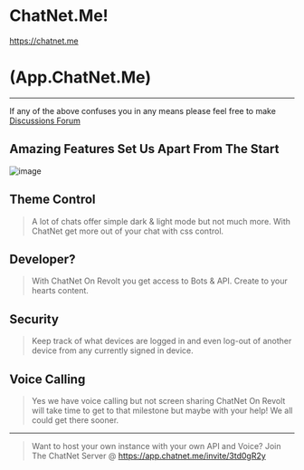 # ChatNet.Me!
https://chatnet.me

# (App.ChatNet.Me)

---
If any of the above confuses you in any means please feel free to make [Discussions Forum](https://github.com/DisListMe/ChatNet/discussions)

## Amazing Features Set Us Apart From The Start
![image](https://user-images.githubusercontent.com/70344872/154786461-6a8a1e6c-6867-4882-9dd1-6ecfeed0da49.png)

## Theme Control
> A lot of chats offer simple dark & light mode but not much more. With ChatNet get more out of your chat with css control.

## Developer?
> With ChatNet On Revolt you get access to Bots & API. Create to your hearts content.

## Security
> Keep track of what devices are logged in and even log-out of another device from any currently signed in device.

## Voice Calling
> Yes we have voice calling but not screen sharing ChatNet On Revolt will take time to get to that milestone but maybe with your help! We all could get there sooner.
--- 
> Want to host your own instance with your own API and Voice? Join The ChatNet Server @ https://app.chatnet.me/invite/3td0gR2y
